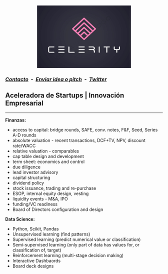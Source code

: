 <link rel="shortcut icon" type="image/x-icon" href="favicon.ico">
<p align="center">
<img src="celeritylogo2.jpg" alt="celerity logo" width="300" height="200"/> 
</p>

### ***[Contacto](mailto:b.evans@skyhighfund.com) &nbsp;-&nbsp; [Enviar idea o pitch](mailto:b.evans@skyhighfund.com) &nbsp;-&nbsp; [Twitter](https://twitter.com/brianevans_)***

## Aceleradora de Startups | Innovación Empresarial
***
**Finanzas:**
- access to capital: bridge rounds, SAFE, conv. notes, F&F, Seed, Series A-D rounds
- absolute valuation - recent transactions, DCF+TV, NPV, discount rate/WACC
- relative valuation - comparables
- cap table design and development
- term sheet: economics and control
- due diligence
- lead investor advisory
- capital structuring
- dividend policy
- stock issuance, trading and re-purchase
- ESOP, internal equity design, vesting
- liquidity events - M&A, IPO
- funding/VC readiness 
- Board of Directors configuration and design

**Data Science:**
- Python, Scikit, Pandas
- Unsupervised learning (find patterns)
- Supervised learning (predict numerical value or classification)
- Semi-supervised learning (only part of data has values for, or classification of, target)
- Reinforcement learning (multi-stage decision making)
- Interactive Dashbaords 
- Board deck designs
